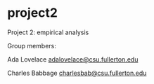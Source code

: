 # project2
Project 2: empirical analysis

Group members:

Ada Lovelace adalovelace@csu.fullerton.edu

Charles Babbage charlesbab@csu.fullerton.edu
